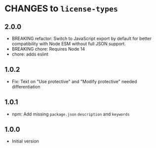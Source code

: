 # CHANGES to `license-types`

## 2.0.0

- BREAKING refactor: Switch to JavaScript export by default for better
  compatibility with Node ESM without full JSON support.
- BREAKING chore: Requires Node 14
- chore: adds eslint

## 1.0.2

- Fix: Text on "Use protective" and "Modify protective" needed differentiation

## 1.0.1

- npm: Add missing `package.json` `description` and `keywords`

## 1.0.0

- Initial version
